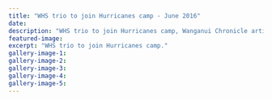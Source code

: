 ```yaml
---
title: "WHS trio to join Hurricanes camp - June 2016"
date: 
description: "WHS trio to join Hurricanes camp, Wanganui Chronicle article on 27/6/16..."
featured-image: 
excerpt: "WHS trio to join Hurricanes camp."
gallery-image-1: 
gallery-image-2: 
gallery-image-3: 
gallery-image-4: 
gallery-image-5: 
---
```

